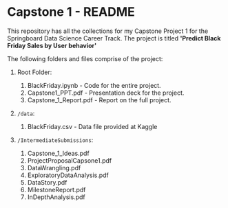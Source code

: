 # Capstone 1 - README

This repository has all the collections for my Capstone Project 1 for the Springboard Data Science Career Track. The project is titled <b>'Predict Black Friday Sales by User behavior' </b>

The following folders and files comprise of the project:

1. Root Folder:
    1. BlackFriday.ipynb - Code for the entire project.
    2. Capstone1_PPT.pdf - Presentation deck for the project. 
    3. Capstone_1_Report.pdf - Report on the full project.

2. `/data`:
    1. BlackFriday.csv - Data file provided at Kaggle

3. `/IntermediateSubmissions`:

    1. Capstone_1_Ideas.pdf
    2. ProjectProposalCapsone1.pdf
    3. DataWrangling.pdf 
    4. ExploratoryDataAnalysis.pdf
    5. DataStory.pdf
    6. MilestoneReport.pdf
    7. InDepthAnalysis.pdf






